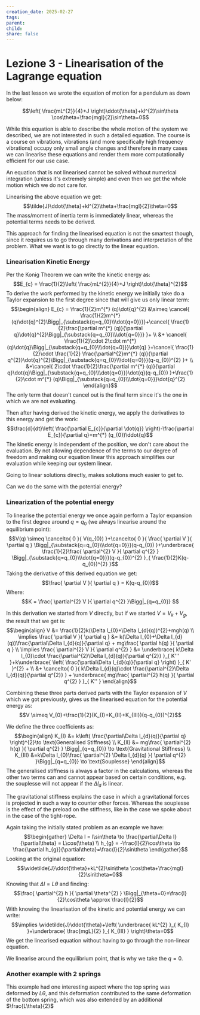 ```yaml
---
creation_date: 2025-02-27
tags: 
parent: 
child: 
share: false
---
```

# Lezione 3 - Linearisation of the Lagrange equation

In the last lesson we wrote the equation of motion for a pendulum as down below:
<!Diagram initial pendulum>

$$\left( \frac{mL^{2}}{4}+J \right)\ddot{\theta}+kl^{2}\sin\theta \cos\theta+\frac{mgl}{2}\sin\theta=0$$

While this equation is able to describe the whole motion of the system we described, we are not interested in such a detailed equation. The course is a course on vibrations, vibrations (and more specifically high frequency vibrations) occupy only small angle changes and therefore in many cases we can linearise these equations and render them more computationally efficient for our use case.

An equation that is not linearised cannot be solved without numerical integration (unless it's extremely simple) and even then we get the whole motion which we do not care for.

Linearising the above equation we get:
$$\tilde{J}\ddot{\theta}+kl^{2}\theta+\frac{mgl}{2}\theta=0$$
The mass/moment of inertia term is immediately linear, whereas the potential terms needs to be derived.

This approach for finding the linearised equation is not the smartest though, since it requires us to go through many derivations and interpretation of the problem. What we want is to go directly to the linear equation.

### Linearisation Kinetic Energy

Per the Konig Theorem we can write the kinetic energy as:
$$E_{c} = \frac{1}{2}\left( \frac{mL^{2}}{4}+J \right)\dot{\theta}^{2}$$
To derive the work performed by the kinetic energy we initially take do a Taylor expansion to the first degree since that will give us only linear term:
$$\begin{align}
E_{c} = \frac{1}{2}m^{*} (q)\dot{q}^{2} &\simeq \cancel{ \frac{1}{2}m^{*} (q)\dot{q}^{2}\Bigg|_{\substack{q=q_{0}\\\dot{q=0}}}}+\cancel{ \frac{1}{2}\frac{\partial m^{*} (q)}{\partial q}\dot{q}^{2}\Bigg|_{\substack{q=q_{0}\\\dot{q=0}}} }+ \\
&+ \cancel{ \frac{1}{2}\cdot 2\cdot m^{*} (q)\dot{q}\Bigg|_{\substack{q=q_{0}\\\dot{q=0}}}\dot{q} }+\cancel{ \frac{1}{2}\cdot \frac{1}{2} \frac{\partial^{2}m^{*} (q)}{\partial q^{2}}\dot{q}^{2}\Bigg|_{\substack{q=q_{0}\\\dot{q=0}}}(q-q_{0})^{2} }+ \\
&+\cancel{ 2\cdot \frac{1}{2}\frac{\partial m^{*} (q)}{\partial q}\dot{q}\Bigg|_{\substack{q=q_{0}\\\dot{q=0}}}\dot{q}(q-q_{0}) }+\frac{1}{2}\cdot m^{*} (q)\Bigg|_{\substack{q=q_{0}\\\dot{q=0}}}\dot{q}^{2}
\end{align}$$
The only term that doesn't cancel out is the final term since it's the one in which we are not evaluating.

Then after having derived the kinetic energy, we apply the derivatives to this energy and get the work:
$$\frac{d}{dt}\left( \frac{\partial E_{c}}{\partial \dot{q}} \right)-\frac{\partial E_{c}}{\partial q}=m^{*} (q_{0})\ddot{q}$$
The kinetic energy is independent of the position, we don't care about the evaluation. By not allowing dependence of the terms to our degree of freedom and making our equation linear this approach simplifies our evaluation while keeping our system linear.

Going to linear solutions directly, makes solutions much easier to get to.

Can we do the same with the potential energy?

### Linearization of the potential energy

To linearise the potential energy we once again perform a Taylor expansion to the first degree around $q=q_{0}$ (we always linearise around the equilibrium point):
$$V(q) \simeq \cancelto{ 0 }{ V(q_{0}) }+\cancelto{ 0 }{ \frac{ \partial V }{ \partial q } \Bigg|_{\substack{q=q_{0}\\\dot{q=0}}}(q-q_{0}) }+\underbrace{ \frac{1}{2}\frac{ \partial^{2} V }{ \partial q^{2} } \Bigg|_{\substack{q=q_{0}\\\dot{q=0}}}(q-q_{0})^{2} }_{ \frac{1}{2}K(q-q_{0})^{2} }$$
Taking the derivative of this derived equation we get:
$$\frac{ \partial V }{ \partial q }  = K(q-q_{0})$$
Where:
$$K = \frac{ \partial^{2} V }{ \partial q^{2} }\Bigg|_{q=q_{0}} $$

In this derivation we started from $V$ directly, but if we started $V=V_{k}+V_{g}$, the result that we get is:
$$\begin{align}
V &= \frac{1}{2}k(\Delta l_{0}+\Delta l_{d}(q))^{2}+mgh(q) \\
\implies \frac{ \partial V }{ \partial q }  &= k(\Delta l_{0}+\Delta l_{d}(q))\frac{\partial\Delta l_{d}(q)}{\partial q} + mg\frac{ \partial h(q) }{ \partial q } \\
\implies \frac{ \partial^{2} V }{ \partial q^{2} } &= \underbrace{ k\Delta l_{0}\cdot \frac{\partial^{2}\Delta l_{d}(q)}{\partial q^{2}} }_{ K''' }+k\underbrace{ \left( \frac{\partial\Delta l_{d}(q)}{\partial q} \right) }_{ K' }^{2} + \\
&+ \cancelto{ 0 }{ k\Delta l_{d}(q)\cdot \frac{\partial^{2}\Delta l_{d}(q)}{\partial q^{2}} } + \underbrace{ mg\frac{ \partial^{2} h(q) }{ \partial q^{2} } }_{ K'' }  
\end{align}$$

Combining these three parts derived parts with the Taylor expansion of $V$ which we got previously, gives us the linearised equation for the potential energy as:
$$V \simeq V_{0}+\frac{1}{2}(K_{I}+K_{II}+K_{III})(q-q_{0})^{2}$$

We define the three coefficients as:
$$\begin{align}
K_{I} &= k\left( \frac{\partial\Delta l_{d}(q)}{\partial q} \right)^{2}\to \text{Generalised Stiffness} \\
K_{II}  &= mg\frac{ \partial^{2} h(q) }{ \partial q^{2} } \Bigg|_{q=q_{0}} \to \text{Gravitational Stiffness} \\
K_{III} &=k\Delta l_{0}\frac{ \partial^{2} \Delta l_{d}(q) }{ \partial q^{2} }\Bigg|_{q=q_{0}} \to \text{Souplesse}
\end{align}$$
The generalised stiffness is always a factor in the calculations, whereas the other two terms can and cannot appear based on certain conditions, e.g. the souplesse will not appear if the $\Delta l_{d}$ is linear.

The gravitational stiffness explains the case in which a gravitational forces is projected in such a way to counter other forces. Whereas the souplesse is the effect of the preload on the stiffness, like in the case we spoke about in the case of the tight-rope.

Again taking the initially stated problem as an example we have:
$$\begin{gather}
\Delta l = l\sin\theta \to \frac{\partial\Delta l}{\partial\theta} = L\cos(\theta) \\
h_{g} = -\frac{l}{2}\cos\theta \to \frac{\partial h_{g}}{\partial\theta}=\frac{l}{2}\sin\theta
\end{gather}$$
Looking at the original equation:
$$\widetilde{J}\ddot{\theta}+kL^{2}\sin\theta \cos\theta+\frac{mgl}{2}\sin\theta=0$$
Knowing that $\Delta l=L\theta$ and finding:
$$\frac{ \partial^{2} h }{ \partial \theta^{2} } \Bigg|_{\theta=0}=\frac{l}{2}\cos\theta \approx \frac{l}{2}$$
With knowing the linearisation of the kinetic and potential energy we can write:
$$\implies \widetilde{J}\ddot{\theta}+\left( \underbrace{ kL^{2} }_{ K_{I} }+\underbrace{ \frac{mgL}{2} }_{ K_{III} } \right)\theta=0$$
We get the linearised equation without having to go through the non-linear equation.

We linearise around the equilibrium point, that is why we take the $q=0$.
### Another example with 2 springs
This example had one interesting aspect where the top spring was deformed by $L\theta$, and this deformation contributed to the same deformation of the bottom spring, which was also extended by an additional $\frac{L\theta}{2}$















